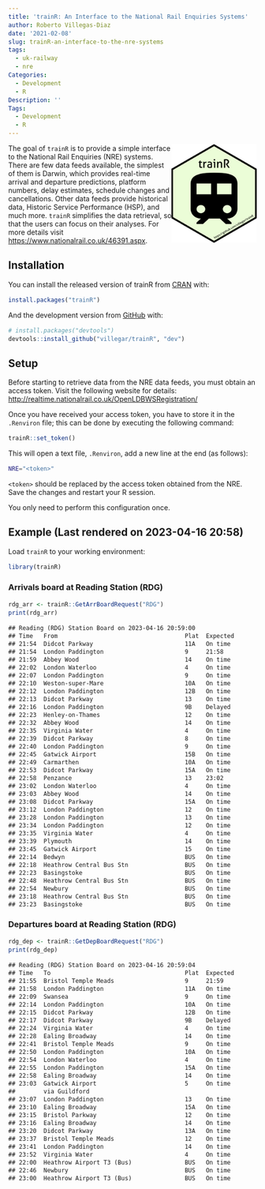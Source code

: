 ```yaml
---
title: 'trainR: An Interface to the National Rail Enquiries Systems'
author: Roberto Villegas-Diaz
date: '2021-02-08'
slug: trainR-an-interface-to-the-nre-systems
tags:
  - uk-railway
  - nre
Categories:
  - Development
  - R
Description: ''
Tags:
  - Development
  - R
---
```


<img src="https://raw.githubusercontent.com/villegar/trainR/main/inst/images/logo.png" alt="logo" align="right" height=200px/>

The goal of `trainR` is to provide a simple interface to the 
National Rail Enquiries (NRE) systems. There are few data feeds 
available, the simplest of them is Darwin, which provides real-time 
arrival and departure predictions, platform numbers, delay estimates, 
schedule changes and cancellations. Other data feeds provide historical 
data, Historic Service Performance (HSP), and much more. `trainR` 
simplifies the data retrieval, so that the users can focus on their 
analyses. For more details visit 
https://www.nationalrail.co.uk/46391.aspx.

## Installation

You can install the released version of trainR from [CRAN](https://CRAN.R-project.org) with:

``` r
install.packages("trainR")
```

And the development version from [GitHub](https://github.com/) with:

``` r
# install.packages("devtools")
devtools::install_github("villegar/trainR", "dev")
```

## Setup
Before starting to retrieve data from the NRE data feeds, you must obtain an access token. 
Visit the following website for details: http://realtime.nationalrail.co.uk/OpenLDBWSRegistration/

Once you have received your access token, you have to store it in the `.Renviron` file; this can be 
done by executing the following command:


```r
trainR::set_token()
```

This will open a text file, `.Renviron`, add a new line at the end (as follows):

```bash
NRE="<token>"
```

`<token>` should be replaced by the access token obtained from the NRE. Save the changes and restart 
your R session.

You only need to perform this configuration once.

## Example (Last rendered on 2023-04-16 20:58)

Load `trainR` to your working environment:

```r
library(trainR)
```

### Arrivals board at Reading Station (RDG)


```r
rdg_arr <- trainR::GetArrBoardRequest("RDG")
print(rdg_arr)
```

```
## Reading (RDG) Station Board on 2023-04-16 20:59:00
## Time   From                                    Plat  Expected
## 21:54  Didcot Parkway                          11A   On time
## 21:54  London Paddington                       9     21:58
## 21:59  Abbey Wood                              14    On time
## 22:02  London Waterloo                         4     On time
## 22:07  London Paddington                       9     On time
## 22:10  Weston-super-Mare                       10A   On time
## 22:12  London Paddington                       12B   On time
## 22:13  Didcot Parkway                          13    On time
## 22:16  London Paddington                       9B    Delayed
## 22:23  Henley-on-Thames                        12    On time
## 22:32  Abbey Wood                              14    On time
## 22:35  Virginia Water                          4     On time
## 22:39  Didcot Parkway                          8     On time
## 22:40  London Paddington                       9     On time
## 22:45  Gatwick Airport                         15B   On time
## 22:49  Carmarthen                              10A   On time
## 22:53  Didcot Parkway                          15A   On time
## 22:58  Penzance                                13    23:02
## 23:02  London Waterloo                         4     On time
## 23:03  Abbey Wood                              14    On time
## 23:08  Didcot Parkway                          15A   On time
## 23:12  London Paddington                       12    On time
## 23:28  London Paddington                       13    On time
## 23:34  London Paddington                       12    On time
## 23:35  Virginia Water                          4     On time
## 23:39  Plymouth                                14    On time
## 23:45  Gatwick Airport                         15    On time
## 22:14  Bedwyn                                  BUS   On time
## 22:18  Heathrow Central Bus Stn                BUS   On time
## 22:23  Basingstoke                             BUS   On time
## 22:48  Heathrow Central Bus Stn                BUS   On time
## 22:54  Newbury                                 BUS   On time
## 23:18  Heathrow Central Bus Stn                BUS   On time
## 23:23  Basingstoke                             BUS   On time
```

### Departures board at Reading Station (RDG)


```r
rdg_dep <- trainR::GetDepBoardRequest("RDG")
print(rdg_dep)
```

```
## Reading (RDG) Station Board on 2023-04-16 20:59:04
## Time   To                                      Plat  Expected
## 21:55  Bristol Temple Meads                    9     21:59
## 21:58  London Paddington                       11A   On time
## 22:09  Swansea                                 9     On time
## 22:14  London Paddington                       10A   On time
## 22:15  Didcot Parkway                          12B   On time
## 22:17  Didcot Parkway                          9B    Delayed
## 22:24  Virginia Water                          4     On time
## 22:28  Ealing Broadway                         14    On time
## 22:41  Bristol Temple Meads                    9     On time
## 22:50  London Paddington                       10A   On time
## 22:54  London Waterloo                         4     On time
## 22:55  London Paddington                       15A   On time
## 22:58  Ealing Broadway                         14    On time
## 23:03  Gatwick Airport                         5     On time
##        via Guildford                           
## 23:07  London Paddington                       13    On time
## 23:10  Ealing Broadway                         15A   On time
## 23:15  Bristol Parkway                         12    On time
## 23:16  Ealing Broadway                         14    On time
## 23:20  Didcot Parkway                          13A   On time
## 23:37  Bristol Temple Meads                    12    On time
## 23:41  London Paddington                       14    On time
## 23:52  Virginia Water                          4     On time
## 22:00  Heathrow Airport T3 (Bus)               BUS   On time
## 22:46  Newbury                                 BUS   On time
## 23:00  Heathrow Airport T3 (Bus)               BUS   On time
```
